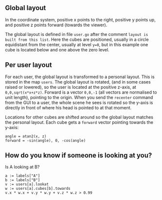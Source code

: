
## Global layout ##

In the coordinate system, positive x points to the right, positive y
points up, and positive z points forward (towards the viewer).

The global layout is defined in file `user.go` after the comment `layout
is built from this list`. Here the cubes are positioned, usually in a
circle equidistant from the center, usually at level `y=0`, but in this
example one cube is located below and one above the zero level.

## Per user layout ##

For each user, the global layout is transformed to a personal layout.
This is stored in the map `users`. The global layout is rotated, (and in
some cases raised or lowered), so the user is located at the positive
z-axis, at `0,0,sqrt(x*x+z*z)`. Forward is a vector `0,0,-1` (all vectors
are normalised to unit length), pointing to the origin. When you send
the `recenter` command from the GUI to a user, the whole scene he sees
is rotated so the y-axis is directly in front of where his head is
pointed to at that moment.

Locations for other cubes are shifted around so the global layout
matches the personal layout. Each cube gets a `forward` vector pointing
towards the y-axis:

    angle = atan2(x, z)
	forward = -sin(angle), 0, -cos(angle)
	
## How do you know if someone is looking at you? ##

Is A looking at B?

    a := labels["A"]
	b := labels["B"]
	v := users[a].lookat
	w := users[a].cubes[b].towards
	v.x * w.x + v.y * w.y + v.z * w.z > 0.99
	
